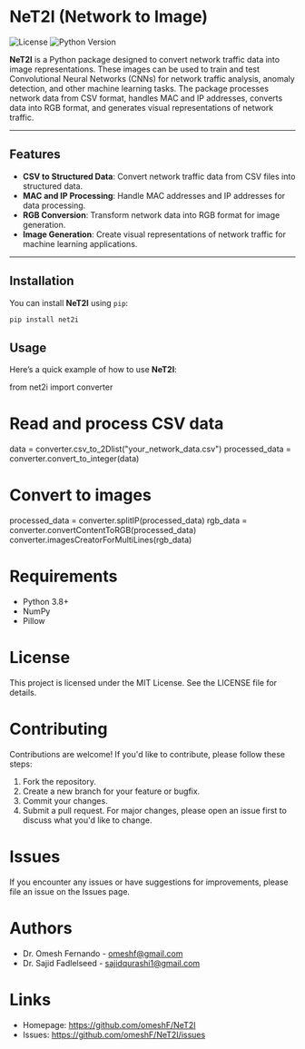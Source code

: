 # NeT2I (Network to Image)

![License](https://img.shields.io/badge/License-MIT-blue.svg)
![Python Version](https://img.shields.io/badge/Python-3.8%2B-green.svg)

**NeT2I** is a Python package designed to convert network traffic data into image representations. These images can be used to train and test Convolutional Neural Networks (CNNs) for network traffic analysis, anomaly detection, and other machine learning tasks. The package processes network data from CSV format, handles MAC and IP addresses, converts data into RGB format, and generates visual representations of network traffic.

---

## Features

- **CSV to Structured Data**: Convert network traffic data from CSV files into structured data.
- **MAC and IP Processing**: Handle MAC addresses and IP addresses for data processing.
- **RGB Conversion**: Transform network data into RGB format for image generation.
- **Image Generation**: Create visual representations of network traffic for machine learning applications.

---

## Installation

You can install **NeT2I** using `pip`:

```bash
pip install net2i
```
## Usage

Here’s a quick example of how to use **NeT2I**:



from net2i import converter

# Read and process CSV data
data = converter.csv_to_2Dlist("your_network_data.csv")
processed_data = converter.convert_to_integer(data)

# Convert to images
processed_data = converter.splitIP(processed_data)
rgb_data = converter.convertContentToRGB(processed_data)
converter.imagesCreatorForMultiLines(rgb_data)


# Requirements
- Python 3.8+
- NumPy
- Pillow

# License
This project is licensed under the MIT License. See the LICENSE file for details.

# Contributing
Contributions are welcome! If you'd like to contribute, please follow these steps:

1. Fork the repository.
2. Create a new branch for your feature or bugfix.
3. Commit your changes.
4. Submit a pull request.
For major changes, please open an issue first to discuss what you'd like to change.

# Issues
If you encounter any issues or have suggestions for improvements, please file an issue on the Issues page.

# Authors
- Dr. Omesh Fernando - omeshf@gmail.com
- Dr. Sajid Fadlelseed - sajidqurashi1@gmail.com

# Links
- Homepage: https://github.com/omeshF/NeT2I
- Issues: https://github.com/omeshF/NeT2I/issues


